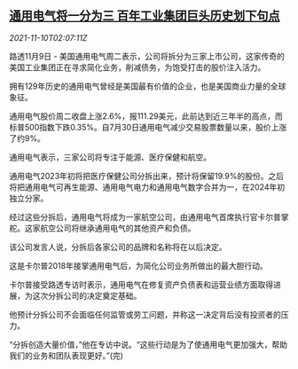 <!--1636511462000-->
[通用电气将一分为三 百年工业集团巨头历史划下句点](https://cn.reuters.com/article/ge-spinoff-1109-tues-idCNKBS2HV05O)
------

<div><i>2021-11-10T02:07:11Z</i></div><p>路透11月9日 - 美国通用电气周二表示，公司将拆分为三家上市公司，这家传奇的美国工业集团正在寻求简化业务，削减债务，为饱受打击的股价注入活力。</p><p>拥有129年历史的通用电气曾经是美国最有价值的企业，也是美国商业力量的全球象征。</p><p>通用电气股价周二收盘上涨2.6%，报111.29美元，此前达到近三年半的高点，而标普500指数下跌0.35%。自7月30日通用电气减少交易股票数量以来，股价上涨了约9%。</p><p>通用电气表示，三家公司将专注于能源、医疗保健和航空。</p><p>通用电气2023年初将把医疗保健公司分拆出来，预计将保留19.9%的股份。之后将把通用电气可再生能源、通用电气电力和通用电气数字合并为一，在2024年初独立分家。</p><p>经过这些分拆后，通用电气将成为一家航空公司，由通用电气首席执行官卡尔普掌舵。这家航空公司将继承通用电气的其他资产和负债。</p><p>该公司发言人说，分拆后各家公司的品牌和名称将在以后决定。</p><p>这是卡尔普2018年接掌通用电气后，为简化公司业务所做出的最大胆行动。</p><p>卡尔普接受路透专访时表示，通用电气在修复资产负债表和运营业绩方面取得进展，为这次分拆公司的决定奠定基础。</p><p>他预计分拆公司不会面临任何监管或劳工问题，并称这一决定背后没有投资者的压力。</p><p>“分拆创造大量价值，”他在专访中说。“这些行动是为了使通用电气更加强大，帮助我们的业务和团队表现更好。”(完)</p>

